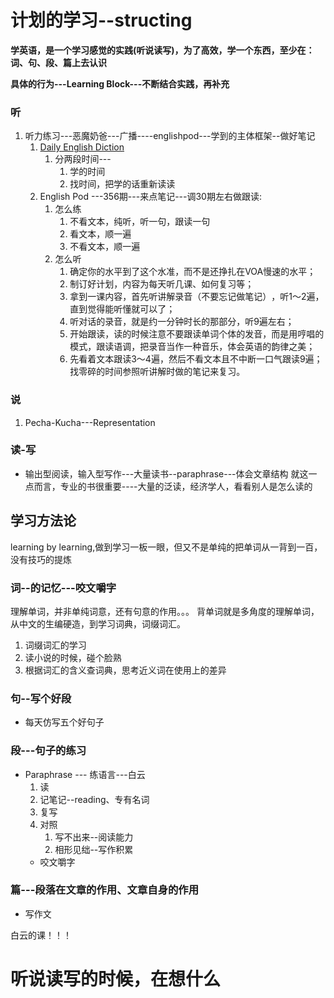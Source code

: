 
# 计划的学习--structing

**学英语，是一个学习感觉的实践(听说读写)，为了高效，学一个东西，至少在：词、句、段、篇上去认识**

**具体的行为---Learning Block---不断结合实践，再补充**


### 听
1. 听力练习---恶魔奶爸---广播----englishpod---学到的主体框架--做好笔记
   1. [Daily English Diction]( https://www.bilibili.com/video/BV1U7411a7xG)
      1. 分两段时间---
         1. 学的时间
         2. 找时间，把学的话重新读读
   2. English Pod ---356期---来点笔记---调30期左右做跟读:
      1. 怎么练
         1. 不看文本，纯听，听一句，跟读一句
         2. 看文本，顺一遍
         3. 不看文本，顺一遍
      2. 怎么听
         1. 确定你的水平到了这个水准，而不是还挣扎在VOA慢速的水平；
         2. 制订好计划，内容为每天听几课、如何复习等；
         3. 拿到一课内容，首先听讲解录音（不要忘记做笔记）​，听1～2遍，直到觉得能听懂就可以了；
         4. 听对话的录音，就是约一分钟时长的那部分，听9遍左右；
         5. 开始跟读，读的时候注意不要跟读单词个体的发音，而是用哼唱的模式，跟读语调，把录音当作一种音乐，体会英语的韵律之美；
         6. 先看着文本跟读3～4遍，然后不看文本且不中断一口气跟读9遍；找零碎的时间参照听讲解时做的笔记来复习。
### 说
1. Pecha-Kucha---Representation
### 读-写

* 输出型阅读，输入型写作---大量读书--paraphrase---体会文章结构
   就这一点而言，专业的书很重要----大量的泛读，经济学人，看看别人是怎么读的

## 学习方法论
learning by learning,做到学习一板一眼，但又不是单纯的把单词从一背到一百，没有技巧的提炼
### 词--的记忆---咬文嚼字
理解单词，并非单纯词意，还有句意的作用。。。
背单词就是多角度的理解单词，从中文的生编硬造，到学习词典，词缀词汇。
1. 词缀词汇的学习
2. 读小说的时候，碰个脸熟
3. 根据词汇的含义查词典，思考近义词在使用上的差异

### 句--写个好段
* 每天仿写五个好句子

### 段---句子的练习
* Paraphrase --- 练语言---白云
  1. 读
  2. 记笔记--reading、专有名词
  3. 复写
  4. 对照
     1. 写不出来--阅读能力
     2. 相形见绌--写作积累
  * 咬文嚼字

### 篇---段落在文章的作用、文章自身的作用
* 写作文




白云的课！！！




# 听说读写的时候，在想什么